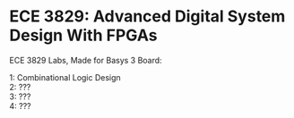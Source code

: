 # ECE 3829: Advanced Digital System Design With FPGAs

ECE 3829 Labs, Made for Basys 3 Board:

1: Combinational Logic Design\
2: ???\
3: ???\
4: ???
